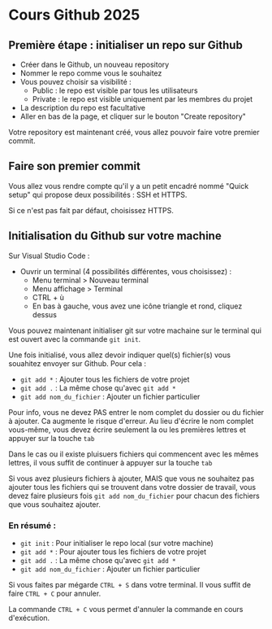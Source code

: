 # Cours Github 2025
## Première étape : initialiser un repo sur Github

* Créer dans le Github, un nouveau repository
* Nommer le repo comme vous le souhaitez
* Vous pouvez choisir sa visibilité :
  * Public : le repo est visible par tous les utilisateurs
  * Private : le repo est visible uniquement par les membres du projet
* La description du repo est facultative
* Aller en bas de la page, et cliquer sur le bouton "Create repository"

Votre repository est maintenant créé, vous allez pouvoir faire votre premier commit.

## Faire son premier commit
Vous allez vous rendre compte qu'il y a un petit encadré nommé "Quick setup" qui propose deux possibilités : SSH et HTTPS.

Si ce n'est pas fait par défaut, choisissez HTTPS.

## Initialisation du Github sur votre machine
Sur Visual Studio Code : 

* Ouvrir un terminal (4 possibilités différentes, vous choisissez) :
   * Menu terminal > Nouveau terminal
   * Menu affichage > Terminal
   * CTRL + ù
   * En bas à gauche, vous avez une icône triangle et rond, cliquez dessus

Vous pouvez maintenant initialiser git sur votre machaine sur le terminal qui est ouvert avec la commande `git init`.

Une fois initialisé, vous allez devoir indiquer quel(s) fichier(s) vous souahitez envoyer sur Github. Pour cela :
* `git add *` : Ajouter tous les fichiers de votre projet
* `git add .` : La même chose qu'avec `git add *`
* `git add nom_du_fichier` : Ajouter un fichier particulier

Pour info, vous ne devez PAS entrer le nom complet du dossier ou du fichier à ajouter. Ca augmente le risque d'erreur. Au lieu d'écrire le nom complet vous-même, vous devez écrire seulement  la ou les premières lettres et appuyer sur la touche `tab`

Dans le cas ou il existe pluisuers fichiers qui commencent avec les mêmes lettres, il vous suffit de continuer à appuyer sur la touche `tab`

Si vous avez plusieurs fichiers à ajouter, MAIS que vous ne souhaitez pas ajouter tous les fichiers qui se trouvent dans votre dossier de travail, vous devez faire plusieurs fois `git add nom_du_fichier` pour chacun des fichiers que vous souhaitez ajouter.

### En résumé : 

* `git init` : Pour initialiser le repo local (sur votre machine)
* `git add *` : Pour ajouter tous les fichiers de votre projet
* `git add .` : La même chose qu'avec `git add *`
* `git add nom_du_fichier` : Ajouter un fichier particulier

Si vous faites par mégarde `CTRL + S` dans votre terminal. Il vous suffit de faire `CTRL + C` pour annuler.

La commande `CTRL + C` vous permet d'annuler la commande en cours d'exécution.